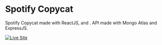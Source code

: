 # Spotify Copycat

Spotify Copycat made with ReactJS,  and . API made with Mongo Atlas and ExpressJS.

[![Live Site](https://img.shields.io/static/v1?label=&message=Live%20Site&color=0ABF53&style=for-the-badge)](https://spotify-fake-ciqlcdfh9-alexmg95.vercel.app/)
